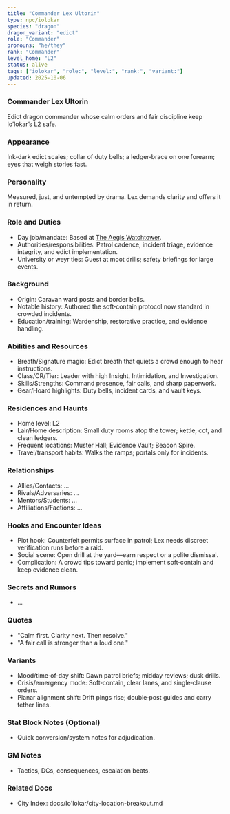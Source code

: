 ```yaml
---
title: "Commander Lex Ultorin"
type: npc/iolokar
species: "dragon"
dragon_variant: "edict"
role: "Commander"
pronouns: "he/they"
rank: "Commander"
level_home: "L2"
status: alive
tags: ["iolokar", "role:", "level:", "rank:", "variant:"]
updated: 2025-10-06
---
```

### Commander Lex Ultorin

Edict dragon commander whose calm orders and fair discipline keep Io’lokar’s L2 safe.

### Appearance

Ink‑dark edict scales; collar of duty bells; a ledger‑brace on one forearm; eyes that weigh stories fast.

### Personality

Measured, just, and untempted by drama. Lex demands clarity and offers it in return.

### Role and Duties

- Day job/mandate: Based at [The Aegis Watchtower](docs/Io'lokar/Locations/the-aegis-watchtower.md).
- Authorities/responsibilities: Patrol cadence, incident triage, evidence integrity, and edict implementation.
- University or weyr ties: Guest at moot drills; safety briefings for large events.

### Background

- Origin: Caravan ward posts and border bells.
- Notable history: Authored the soft‑contain protocol now standard in crowded incidents.
- Education/training: Wardenship, restorative practice, and evidence handling.

### Abilities and Resources

- Breath/Signature magic: Edict breath that quiets a crowd enough to hear instructions.
- Class/CR/Tier: Leader with high Insight, Intimidation, and Investigation.
- Skills/Strengths: Command presence, fair calls, and sharp paperwork.
- Gear/Hoard highlights: Duty bells, incident cards, and vault keys.

### Residences and Haunts

- Home level: L2
- Lair/Home description: Small duty rooms atop the tower; kettle, cot, and clean ledgers.
- Frequent locations: Muster Hall; Evidence Vault; Beacon Spire.
- Travel/transport habits: Walks the ramps; portals only for incidents.

### Relationships

- Allies/Contacts: ...
- Rivals/Adversaries: ...
- Mentors/Students: ...
- Affiliations/Factions: ...

### Hooks and Encounter Ideas

 - Plot hook: Counterfeit permits surface in patrol; Lex needs discreet verification runs before a raid.
 - Social scene: Open drill at the yard—earn respect or a polite dismissal.
 - Complication: A crowd tips toward panic; implement soft‑contain and keep evidence clean.

### Secrets and Rumors

- ...

### Quotes

 - "Calm first. Clarity next. Then resolve."
 - "A fair call is stronger than a loud one."

### Variants

 - Mood/time‑of‑day shift: Dawn patrol briefs; midday reviews; dusk drills.
 - Crisis/emergency mode: Soft‑contain, clear lanes, and single‑clause orders.
 - Planar alignment shift: Drift pings rise; double‑post guides and carry tether lines.

### Stat Block Notes (Optional)

- Quick conversion/system notes for adjudication.

### GM Notes

- Tactics, DCs, consequences, escalation beats.

### Related Docs

- City Index: docs/Io'lokar/city-location-breakout.md
